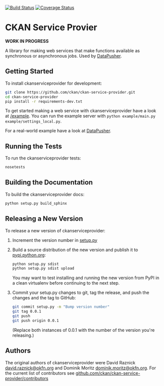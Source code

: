 [![Build Status](https://travis-ci.org/ckan/ckan-service-provider.png?branch=master)](https://travis-ci.org/ckan/ckan-service-provider)
[![Coverage Status](https://coveralls.io/repos/ckan/ckan-service-provider/badge.png?branch=master)](https://coveralls.io/r/ckan/ckan-service-provider?branch=master)

[DataPusher]: https://github.com/okfn/datapusher


# CKAN Service Provier

__WORK IN PROGRESS__

A library for making web services that make functions available as synchronous
or asynchronous jobs. Used by [DataPusher][].


## Getting Started

To install ckanserviceprovider for development:

```bash
git clone https://github.com/ckan/ckan-service-provider.git
cd ckan-service-provider
pip install -r requirements-dev.txt
```

To get started making a web service with ckanserviceprovider have a look at
[/example](example). You can run the example server with
`python example/main.py example/settings_local.py`.

For a real-world example have a look at [DataPusher][].


## Running the Tests

To run the ckanserviceprovider tests:

```bash
nosetests
```


## Building the Documentation

To build the ckanserviceprovider docs:

```bash
python setup.py build_sphinx
```


## Releasing a New Version

To release a new version of ckanserviceprovider:

1. Increment the version number in [setup.py](setup.py)

2. Build a source distribution of the new version and publish it to
   [pypi.python.org](http://pypi.python.org/):

   ```bash
   python setup.py sdist
   python setup.py sdist upload
   ```

   You may want to test installing and running the new version from PyPI in a
   clean virtualenv before continuing to the next step.

3. Commit your setup.py changes to git, tag the release, and push the changes
   and the tag to GitHub:

   ```bash
   git commit setup.py -m "Bump version number"
   git tag 0.0.1
   git push
   git push origin 0.0.1
   ```

   (Replace both instances of 0.0.1 with the number of the version you're
   releasing.)


## Authors

The original authors of ckanserviceprovider were
David Raznick <david.raznick@okfn.org> and
Dominik Moritz <dominik.moritz@okfn.org>. For the current list of contributors
see [github.com/ckan/ckan-service-provider/contributors](https://github.com/ckan/ckan-service-provider/contributors)
